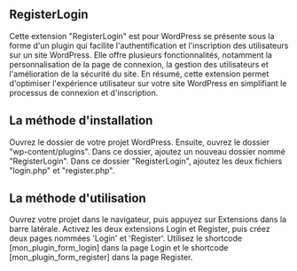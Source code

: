 ## RegisterLogin
Cette extension "RegisterLogin" est pour WordPress se présente sous la forme d'un plugin qui facilite l'authentification et l'inscription des utilisateurs sur un site WordPress. Elle offre plusieurs fonctionnalités, notamment la personnalisation de la page de connexion, la gestion des utilisateurs et l'amélioration de la sécurité du site. En résumé, cette extension permet d'optimiser l'expérience utilisateur sur votre site WordPress en simplifiant le processus de connexion et d'inscription.
## La méthode d'installation
Ouvrez le dossier de votre projet WordPress. Ensuite, ouvrez le dossier "wp-content/plugins". Dans ce dossier, ajoutez un nouveau dossier nommé "RegisterLogin". Dans ce dossier "RegisterLogin", ajoutez les deux fichiers "login.php" et "register.php".
## La méthode d'utilisation
Ouvrez votre projet dans le navigateur, puis appuyez sur Extensions dans la barre latérale. Activez les deux extensions Login et Register, puis créez deux pages nommées 'Login' et 'Register'. Utilisez le shortcode [mon_plugin_form_login] dans la page Login et le shortcode [mon_plugin_form_register] dans la page Register.
